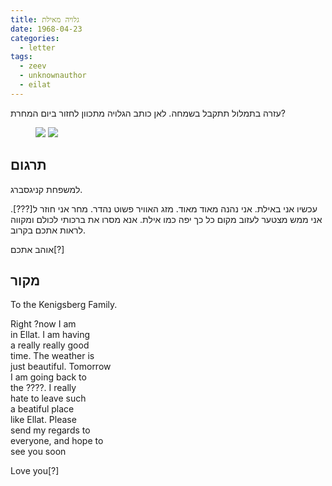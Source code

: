 ```yaml
---
title: גלויה מאילת
date: 1968-04-23
categories:
  - letter
tags:
  - zeev
  - unknownauthor
  - eilat
---
```


עזרה בתמלול תתקבל בשמחה. לאן כותב הגלויה מתכוון לחזור ביום המחרת?

<figure class="half">
    <a  href="/pupko-papers/assets/images/1968-04-23-eilat-1.jpg">
    <img src="/pupko-papers/assets/images/1968-04-23-eilat-1.jpg"></a>
    <a  href="/pupko-papers/assets/images/1968-04-23-eilat-2.jpg">
    <img src="/pupko-papers/assets/images/1968-04-23-eilat-2.jpg"></a>
</figure>

## תרגום
למשפחת קניגסברג.

עכשיו אני
באילת. אני נהנה
מאוד מאוד.
מזג האוויר
פשוט נהדר. מחר
אני חוזר
ל[???]. אני ממש
מצטער לעזוב
מקום כל כך יפה
כמו אילת. אנא
מסרו את ברכותי לכולם
ומקווה לראות אתכם בקרוב.

אוהב אתכם[?]

## מקור
To the Kenigsberg Family.

Right ?now I am  
in Ellat. I am having  
a really really good  
time. The weather is  
just beautiful. Tomorrow  
I am going back to  
the ????. I really  
hate to leave such  
a beatiful place  
like Ellat. Please  
send my regards to  
everyone, and hope to  
see you soon  

Love you[?]
